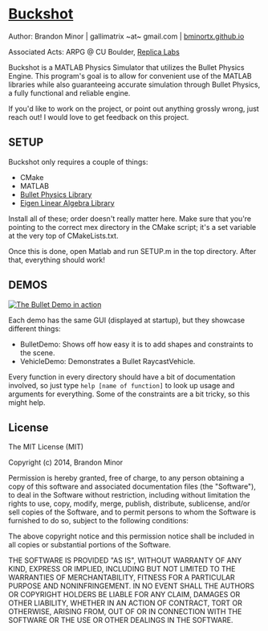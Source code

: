 [Buckshot](http://bminortx.github.io/Buckshot)
============
Author: Brandon Minor | gallimatrix ~at~ gmail.com | [bminortx.github.io](http://bminortx.github.io)

Associated Acts: ARPG @ CU Boulder, [Replica Labs](http://www.replicalabs.com)

Buckshot is a MATLAB Physics Simulator that utilizes the Bullet Physics Engine.
This program's goal is to allow for convenient use of the MATLAB libraries
while also guaranteeing accurate simulation through Bullet Physics, a
fully functional and reliable engine.

If you'd like to work on the project, or point out anything grossly wrong,
just reach out! I would love to get feedback on this project. 


SETUP
----------
Buckshot only requires a couple of things:
* CMake
* MATLAB
* [Bullet Physics Library](http://bulletphysics.org/wordpress/)
* [Eigen Linear Algebra Library](http://bit.ly/LXBsEr)
  
Install all of these; order doesn't really matter here. Make sure that you're pointing to the correct mex directory in the CMake script; it's a set variable at the very top of CMakeLists.txt.

Once this is done, open Matlab and run SETUP.m in the top directory. After that, everything should work!


DEMOS
---------

[![The Bullet Demo in action](http://img.youtube.com/vi/IzXKR44iJ0o/0.jpg)](https://www.youtube.com/watch?v=IzXKR44iJ0o)

Each demo has the same GUI (displayed at startup), but they
showcase different things: 

- BulletDemo: Shows off how easy it is to add shapes and constraints to the
  scene. 
- VehicleDemo: Demonstrates a Bullet RaycastVehicle.

Every function in every directory should have a bit of documentation
involved, so just type ```help [name of function]``` to look up usage and arguments
for everything. Some of the constraints are a bit tricky, so this might help.

License
--------

The MIT License (MIT)

Copyright (c) 2014, Brandon Minor

Permission is hereby granted, free of charge, to any person obtaining a copy
of this software and associated documentation files (the "Software"), to deal
in the Software without restriction, including without limitation the rights
to use, copy, modify, merge, publish, distribute, sublicense, and/or sell
copies of the Software, and to permit persons to whom the Software is
furnished to do so, subject to the following conditions:

The above copyright notice and this permission notice shall be included in
all copies or substantial portions of the Software.

THE SOFTWARE IS PROVIDED "AS IS", WITHOUT WARRANTY OF ANY KIND, EXPRESS OR
IMPLIED, INCLUDING BUT NOT LIMITED TO THE WARRANTIES OF MERCHANTABILITY,
FITNESS FOR A PARTICULAR PURPOSE AND NONINFRINGEMENT. IN NO EVENT SHALL THE
AUTHORS OR COPYRIGHT HOLDERS BE LIABLE FOR ANY CLAIM, DAMAGES OR OTHER
LIABILITY, WHETHER IN AN ACTION OF CONTRACT, TORT OR OTHERWISE, ARISING FROM,
OUT OF OR IN CONNECTION WITH THE SOFTWARE OR THE USE OR OTHER DEALINGS IN
THE SOFTWARE.
